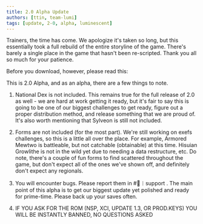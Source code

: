 ```yaml
---
title: 2.0 Alpha Update
authors: [ttin, team-lumi]
tags: [update, 2-0, alpha, luminescent]
---
```


Trainers, the time has come.
We apologize it's taken so long, but this essentially took a full rebuild of the entire storyline of the game. There's barely a single place in the game that hasn't been re-scripted. Thank you all so much for your patience.

<!--truncate-->

Before you download, however, please read this:

This is 2.0 Alpha, and as an alpha, there are a few things to note.

1. National Dex is not included. This remains true for the full release of 2.0 as well - we are hard at work getting it ready, but it's fair to say this is going to be one of our biggest challenges to get ready, figure out a proper distribution method, and release something that we are proud of. It's also worth mentioning that Sylveon is still not included.

2. Forms are not included (for the most part). We're still working on exefs challenges, so this is a little all over the place. For example, Armored Mewtwo is battleable, but not catchable (obtainable) at this time. Hisuian Growlithe is not in the wild yet due to needing a data restructure, etc. Do note, there's a couple of fun forms to find scattered throughout the game, but don't expect all of the ones we've shown off, and definitely don't expect any regionals.

3. You will encounter bugs. Please report them in #🐛︱support . The main point of this alpha is to get our biggest update yet polished and ready for prime-time. Please back up your saves often.

4. IF YOU ASK FOR THE ROM (NSP, XCI, UPDATE 1.3, OR PROD.KEYS) YOU WILL BE INSTANTLY BANNED, NO QUESTIONS ASKED
